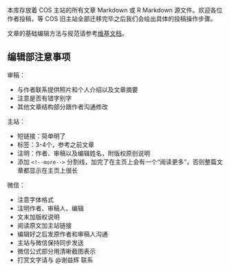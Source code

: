 本库存放着 COS 主站的所有文章 Markdown 或 R Markdown 源文件。欢迎各位作者投稿，等 COS 旧主站全部迁移完毕之后我们会给出具体的投稿操作步骤。

文章的基础编辑方法与规范请参考[维基文档](https://github.com/cosname/cosx.org/wiki)。

## 编辑部注意事项

审稿： 

- 与作者联系提供照片和个人介绍以及文章摘要
- 注意是否有错字别字 
- 其他文章结构部分跟作者沟通修改

主站： 

- 短链接：简单明了 
- 标签：3-4个，参考之前文章 
- 注明：作者、审稿以及编辑姓名，附版权原创说明 
- 添加 `<!--more-->` 分割线，加完了在主页上会有一个“阅读更多”，否则整篇文章都显示在主页上很长

微信： 

- 注意字体格式 
- 注明作者、审稿人、编辑 
- 文末加版权说明 
- 阅读原文加主站链接 
- 编辑好之后发原作者和审稿人沟通
- 主站与微信保持同步发送
- 微信公式部分用清晰截图表示
- 打赏文字请与 @谢益辉 联系
